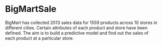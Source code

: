 # BigMartSale
BigMart has collected 2013 sales data for 1559 products across 10 stores in different cities.
Certain attributes of each product and store have been defined. The aim is to build a predictive model and find out the sales of each product at a particular store.

